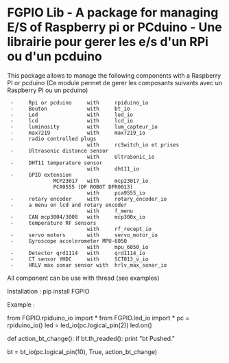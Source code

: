 FGPIO Lib  - A package for managing E/S of Raspberry pi or PCduino
           - Une librairie pour gerer les e/s d'un RPi ou d'un pcduino
========================================================================

This package allows to manage the following components with a Raspberry PI or pcduino
(Ce module permet de gerer les composants suivants avec un Raspberry PI ou un pcduino)

     -     Rpi or pcduino     with     rpiduino_io
     -     Bouton             with     bt_io
     -     Led                with     led_io
     -     lcd                with     lcd_io
     -     luminosity         with     lum_capteur_io
     -     max7219            with     max7219_io
     -     radio controlled plugs
                              with     rcSwitch_io et prises
     -     Ultrasonic distance sensor
                              with     UltraSonic_io
     -     DHT11 temperature sensor
                              with     dht11_io
     -     GPIO extension
                   MCP23017   with     mcp23017_io
                   PCA9555 (DF ROBOT DFR0013)
                              with     pca9555_io
     -     rotary encoder     with     rotary_encoder_io
     -     a menu on lcd and rotary encoder
                              with     f_menu
     -     CAN mcp3004/3008   with     mcp300x_io
	 -     temperature RF sensors
	                          with     rf_recept_io
	 -     servo motors       with     servo_motor_io
	 -     Gyroscope accelerometer MPU-6050
	                          with     mpu_6050_io
	 - 	   Detector qrd1114   with     qrd1114_io
	 -     CT sensor YHDC     with     SCT013_v_io
     -     HRLV max sonar sensor with  hrlv_max_sonar_io
	 

All component can be use with thread (see examples)

Installation :
     pip install FGPIO

Example :

from FGPIO.rpiduino_io import *
from FGPIO.led_io import *
pc = rpiduino_io()
led = led_io(pc.logical_pin(2))
led.on()

def action_bt_change():
	if bt.th_readed():
		print "bt Pushed."

bt = bt_io(pc.logical_pin(10), True, action_bt_change)